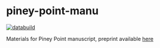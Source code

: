 # piney-point-manu

[![databuild](https://github.com/tbep-tech/piney-point-manu/workflows/databuild/badge.svg)](https://github.com/tbep-tech/piney-point-manu/actions)

Materials for Piney Point manuscript, preprint available [here](https://eartharxiv.org/repository/view/2995/)
